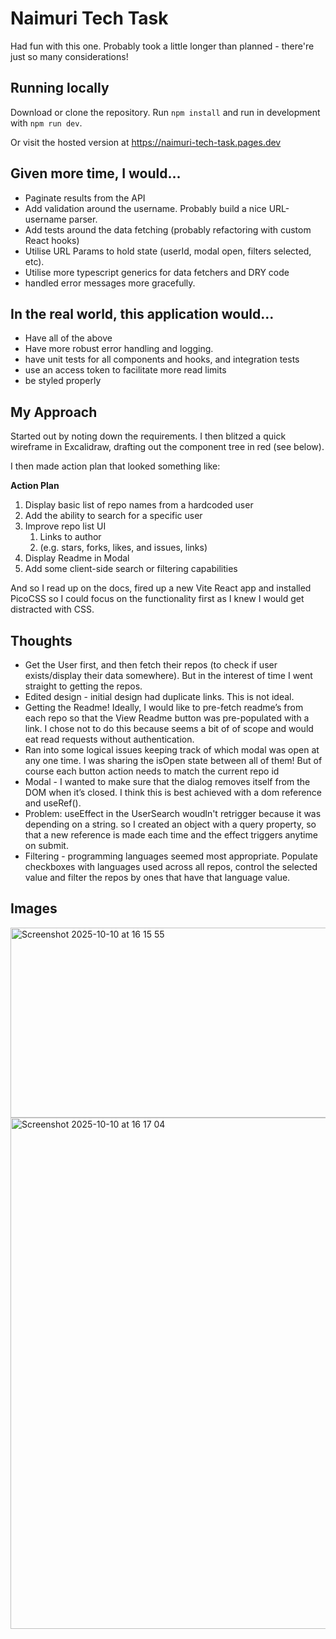 # Naimuri Tech Task

Had fun with this one. Probably took a little longer than planned - there're just so many considerations!

## Running locally

Download or clone the repository. Run `npm install` and run in development with `npm run dev`.

Or visit the hosted version at https://naimuri-tech-task.pages.dev

## Given more time, I would...
* Paginate results from the API
* Add validation around the username. Probably build a nice URL-username parser.
* Add tests around the data fetching (probably refactoring with custom React hooks)
* Utilise URL Params to hold state (userId, modal open, filters selected, etc).
* Utilise more typescript generics for data fetchers and DRY code
* handled error messages more gracefully.

## In the real world, this application would...
* Have all of the above
* Have more robust error handling and logging.
* have unit tests for all components and hooks, and integration tests
* use an access token to facilitate more read limits
* be styled properly

## My Approach

Started out by noting down the requirements. I then blitzed a quick wireframe in Excalidraw, drafting out the component tree in red (see below).

I then made action plan that looked something like:

**Action Plan**
1. Display basic list of repo names from a hardcoded user
2. Add the ability to search for a specific user
3. Improve repo list UI
   1. Links to author
   2. (e.g. stars, forks, likes, and issues, links)
4. Display Readme in Modal
5. Add some client-side search or filtering capabilities

And so I read up on the docs, fired up a new Vite React app and installed PicoCSS so I could focus on the functionality first as I knew I would get distracted with CSS.


## Thoughts
 - Get the User first, and then fetch their repos (to check if user exists/display their data somewhere). But in the interest of time I went straight to getting the repos.
 - Edited design - initial design had duplicate links. This is not ideal.
 - Getting the Readme! Ideally, I would like to pre-fetch readme’s from each repo so that the View Readme button was pre-populated with a link. I chose not to do this because seems a bit of of scope and would eat read requests without authentication.
 - Ran into some logical issues keeping track of which modal was open at any one time. I was sharing the isOpen state between all of them! But of course each button action needs to match the current repo id
 - Modal - I wanted to make sure that the dialog removes itself from the DOM when it’s closed. I think this is best achieved with a dom reference and useRef().
 - Problem: useEffect in the UserSearch woudln't retrigger because it was depending on a string. so I created an object with a query property, so that a new reference is made each time and the effect triggers anytime on submit.
 - Filtering - programming languages seemed most appropriate. Populate checkboxes with languages used across all repos, control the selected value and filter the repos by ones that have that language value.


## Images
<img width="695" height="304" alt="Screenshot 2025-10-10 at 16 15 55" src="https://github.com/user-attachments/assets/988e24c5-48fe-4267-9a13-fda7f7397277" />

<img width="1650" height="818" alt="Screenshot 2025-10-10 at 16 17 04" src="https://github.com/user-attachments/assets/d8fc3be1-29a3-43c5-8d36-c41c9545f812" />





